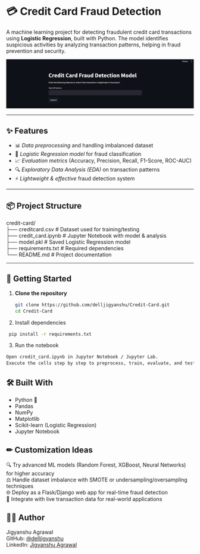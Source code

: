 # 💳 Credit Card Fraud Detection  

A machine learning project for detecting fraudulent credit card transactions using **Logistic Regression**, built with Python. The model identifies suspicious activities by analyzing transaction patterns, helping in fraud prevention and security.  

![Screenshot](Screenshot2.png)  

---

## ✨ Features  

- 📊 *Data preprocessing* and handling imbalanced dataset  <br/>
- 🤖 *Logistic Regression model* for fraud classification  <br/>
- 📈 *Evaluation metrics* (Accuracy, Precision, Recall, F1-Score, ROC-AUC)  <br/>
- 🔍 *Exploratory Data Analysis (EDA)* on transaction patterns  <br/>
- ⚡ *Lightweight & effective* fraud detection system  <br/>

---

## 📦 Project Structure  

credit-card/ <br/>
├── creditcard.csv # Dataset used for training/testing <br/>
├── credit_card.ipynb # Jupyter Notebook with model & analysis <br/>
├── model.pkl # Saved Logistic Regression model <br/>
├── requirements.txt # Required dependencies <br/>
└── README.md # Project documentation <br/>


---

## 🚀 Getting Started  

1. **Clone the repository**  
   ```bash
   git clone https://github.com/delljigyanshu/Credit-Card.git
   cd Credit-Card
   
2. Install dependencies
 ```bash
  pip install -r requirements.txt
 ```

3. Run the notebook
 ```bash
Open credit_card.ipynb in Jupyter Notebook / Jupyter Lab.
Execute the cells step by step to preprocess, train, evaluate, and test predictions.
 ```

## 🛠 Built With

- Python 🐍 <br/>
- Pandas <br/>
- NumPy <br/>
- Matplotlib <br/>
- Scikit-learn (Logistic Regression) <br/>
- Jupyter Notebook <br/>

## ✏ Customization Ideas

🔍 Try advanced ML models (Random Forest, XGBoost, Neural Networks) for higher accuracy <br/>
⚖ Handle dataset imbalance with SMOTE or undersampling/oversampling techniques <br/>
🌐 Deploy as a Flask/Django web app for real-time fraud detection <br/>
📡 Integrate with live transaction data for real-world applications <br/>

## 🙋‍♂ Author

Jigyanshu Agrawal <br/>
   GitHub: [@delljigyanshu](https://github.com/delljigyanshu/Credit-Card) <br/>
LinkedIn: [Jigyanshu Agrawal](https://www.linkedin.com/in/jigyanshu-agrawal?utm_source=share&utm_campaign=share_via&utm_content=profile&utm_medium=android_app )
